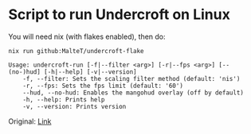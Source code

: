 # Script to run Undercroft on Linux

You will need nix (with flakes enabled), then do:

```shell
nix run github:MalteT/undercroft-flake
```

```
Usage: undercroft-run [-f|--filter <arg>] [-r|--fps <arg>] [--(no-)hud] [-h|--help] [-v|--version]
	-f, --filter: Sets the scaling filter method (default: 'nis')
	-r, --fps: Sets the fps limit (default: '60')
	--hud, --no-hud: Enables the mangohud overlay (off by default)
	-h, --help: Prints help
	-v, --version: Prints version
```

Original: [Link](https://www.rakeingrass.com/games/undercroft/help.php)
